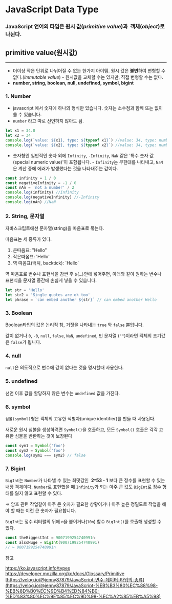 # JavaScript Data Type

### JavaScript 언어의 타입은 원시 값(_primitive value_)과  객체(_object_)로 나뉜다.

## primitive value(원시값)

---

- 더이상 작은 단위로 나뉘어질 수 없는 한가지 아이템. 원시 값은 **불변**하여 변형할 수 없다.(_immutable value_) - 원시값을 교체할 수는 있지만, 직접 변형할 수는 없다.
- **number, string, boolean, null, undefined, symbol, bigint**

### 1. Number

- javascript 에서 숫자에 하나의 형식만 있습니다. 숫자는 소수점과 함께 또는 없이 쓸 수 있습니다.
- `number` 라고 따로 선언하지 않아도 됨.

```jsx
let x1 = 34.0
let x2 = 34
console.log(`value: ${x1}, type: ${typeof x1}`) //value: 34, type: number
console.log(`value: ${x2}, type: ${typeof x2}`) //value: 34, type: number
```

- 숫자형엔 일반적인 숫자 외에 `Infinity`, `-Infinity`, `NaN` 같은 '특수 숫자 값(special numeric value)'이 포함됩니다. - `Infinity`는 무한대를 나타내고, `NaN`은 계산 중에 에러가 발생했다는 것을 나타내주는 값이다.

```jsx
const infinity = 1 / 0
const negativeInfinity = -1 / 0
const nAn = 'not a number' / 2
console.log(infinity) //Infinity
console.log(negativeInfinity) //-Infinity
console.log(nAn) //NaN
```

### 2. String, 문자열

자바스크립트에선 문자열(string)을 따옴표로 묶는다.

따옴표는 세 종류가 있다.

1. 큰따옴표: "Hello"
2. 작은따옴표: 'Hello'
3. 역 따옴표(백틱, backtick): \`Hello`

역 따옴표로 변수나 표현식을 감싼 후 `${…}`안에 넣어주면, 아래와 같이 원하는 변수나 표현식을 문자열 중간에 손쉽게 넣을 수 있습니다.

```jsx
let str = 'Hello'
let str2 = 'Single quotes are ok too'
let phrase = `can embed another ${str}` // can embed another Hello
```

### 3. Boolean

Boolean타입의 값은 논리적 참, 거짓을 나타내는 `true` 와 `false` 뿐입니다.

값이 없거나 `0`, `-0`, `null`, `false`, `NaN`, `undefined`, 빈 문자열 (`""`)이라면 객체의 초기값은 `false`가 됩니다.

### 4. null

`null`은 의도적으로 변수에 값이 없다는 것을 명시할때 사용한다.

### 5. undefined

선언 이후 값을 할당하지 않은 변수는 `undefined` 값을 가진다.

### 6. symbol

`심볼(symbol)`형은 객체의 고유한 식별자(unique identifier)를 만들 때 사용된다.

새로운 원시 심볼을 생성하려면 `Symbol()`을 호출하고, 모든 `Symbol()` 호출은 각각 고유한 심볼을 반환하는 것이 보장된다

```jsx
const sym1 = Symbol('foo')
const sym2 = Symbol('foo')
console.log(sym1 === sym2) // false
```

### 7. Bigint

`BigInt`는 `Number`가 나타낼 수 있는 최댓값인  **2^53 - 1** 보다 큰 정수를 표현할 수 있는 내장 객체이다. `Number`로 표현했을 때 `Infinity`가 되는 아주 큰 값도 `BigInt`로 정수 형태를 잃지 않고 표현할 수 있다.

⇒ 암호 관련 작업같이 아주 큰 숫자가 필요한 상황이거나 아주 높은 정밀도로 작업을 해야 할 때는 이런 큰 숫자가 필요합니다.

`BigInt`는 정수 리터럴의 뒤에 `n`을 붙이거나(`10n`) 함수 `BigInt()`를 호출해 생성할 수 있다.

```jsx
const theBiggestInt = 9007199254740991n
const alsoHuge = BigInt(9007199254740991)
// ↪ 9007199254740991n
```

참고

https://ko.javascript.info/types  
https://developer.mozilla.org/ko/docs/Glossary/Primitive  
[https://velog.io/@jenny87879/JavaScript-변수-데이터-타입의-종류](https://velog.io/@jenny87879/JavaScript-%EB%B3%80%EC%88%98-%EB%8D%B0%EC%9D%B4%ED%84%B0-%ED%83%80%EC%9E%85%EC%9D%98-%EC%A2%85%EB%A5%98)
